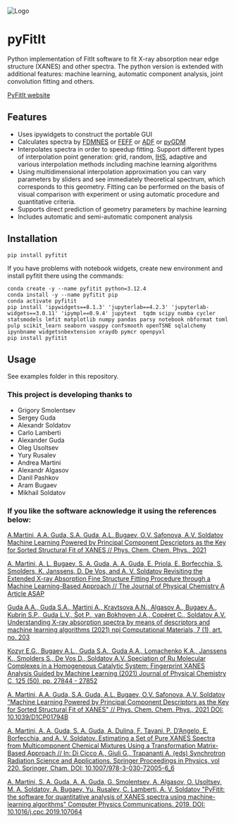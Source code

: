![Logo](http://hpc.nano.sfedu.ru/pyfitit/assets/logo.png)
# pyFitIt
Python implementation of FitIt software to fit X-ray absorption near edge structure (XANES) and other spectra. The python version is extended with additional features: machine learning, automatic component analysis, joint convolution fitting and others.

[PyFitIt website](http://hpc.nano.sfedu.ru/pyfitit/)

## Features
- Uses ipywidgets to construct the portable GUI
- Calculates spectra by [FDMNES](http://neel.cnrs.fr/spip.php?rubrique1007&lang=en) or [FEFF](http://monalisa.phys.washington.edu/) or [ADF](https://www.scm.com/product/adf/) or [pyGDM](https://wiechapeter.gitlab.io/pygdm/2018-01-15-pygdm/)
- Interpolates spectra in order to speedup fitting. Support different types of interpolation point generation: grid, random, [IHS](http://people.sc.fsu.edu/~jburkardt/cpp_src/ihs/ihs.html), adaptive and various interpolation methods including machine learning algorithms
- Using multidimensional interpolation approximation you can vary parameters by sliders and see immediately theoretical spectrum, which corresponds to this geometry. Fitting can be performed on the basis of visual comparison with experiment or using automatic procedure and quantitative criteria.
- Supports direct prediction of geometry parameters by machine learning
- Includes automatic and semi-automatic component analysis

## Installation
`pip install pyfitit`

If you have problems with notebook widgets, create new environment and install pyfitit there using the commands:
```
conda create -y --name pyfitit python=3.12.4
conda install -y --name pyfitit pip
conda activate pyfitit
pip install 'ipywidgets==8.1.3' 'jupyterlab==4.2.3' 'jupyterlab-widgets==3.0.11' 'ipympl==0.9.4' jupytext  tqdm scipy numba cycler statsmodels lmfit matplotlib numpy pandas parsy notebook nbformat toml pulp scikit_learn seaborn vasppy confsmooth openTSNE sqlalchemy ipynbname widgetsnbextension xraydb pymcr openpyxl
pip install pyfitit
```

## Usage
See examples folder in this repository.

### This project is developing thanks to
- Grigory Smolentsev
- Sergey Guda
- Alexandr Soldatov
- Carlo Lamberti
- Alexander Guda
- Oleg Usoltsev
- Yury Rusalev
- Andrea Martini
- Alexandr Algasov
- Danil Pashkov
- Aram Bugaev
- Mikhail Soldatov

### If you like the software acknowledge it using the references below:

[A.Martini, A.A. Guda, S.A. Guda, A.L. Bugaev, O.V. Safonova, A.V. Soldatov  Machine Learning Powered by Principal Component Descriptors as the Key for Sorted Structural Fit of XANES // Phys. Chem. Chem. Phys., 2021](https://doi.org/10.1039/D1CP01794B)

[A. Martini, A. L. Bugaev, S. A. Guda, A. A. Guda, E. Priola, E. Borfecchia, S. Smolders, K. Janssens, D. De Vos, and A. V. Soldatov
Revisiting the Extended X-ray Absorption Fine Structure Fitting Procedure through a Machine Learning-Based Approach // The Journal of Physical Chemistry A Article ASAP](https://doi.org/10.1021/acs.jpca.1c03746)

[Guda A.A., Guda S.A., Martini A., Kravtsova A.N., Algasov A., Bugaev A., Kubrin S.P., Guda L.V., Šot P., van Bokhoven J.A., Copéret C., Soldatov A.V. Understanding X-ray absorption spectra by means of descriptors and machine learning algorithms (2021) npj Computational Materials, 7 (1), art. no. 203](https://doi.org/10.1038/s41524-021-00664-9)

[Kozyr E.G., Bugaev A.L., Guda S.A., Guda A.A., Lomachenko K.A., Janssens K., Smolders S., De Vos D., Soldatov A.V. Speciation of Ru Molecular Complexes in a Homogeneous Catalytic System: Fingerprint XANES Analysis Guided by Machine Learning (2021) Journal of Physical Chemistry C, 125 (50), pp. 27844 - 27852](https://doi.org/10.1021/acs.jpcc.1c09082)

[A. Martini, A.A. Guda, S.A. Guda, A.L. Bugaev, O.V. Safonova, A.V. Soldatov "Machine Learning Powered by Principal Component Descriptors as the Key for Sorted Structural Fit of XANES" // Phys. Chem. Chem. Phys., 2021 DOI: 10.1039/D1CP01794B](https://doi.org/10.1039/D1CP01794B)

[A. Martini, A. A. Guda, S. A. Guda, A. Dulina, F. Tavani, P. D’Angelo, E. Borfecchia, and A. V. Soldatov. Estimating a Set of Pure XANES Spectra from Multicomponent Chemical Mixtures Using a Transformation Matrix-Based Approach //  In: Di Cicco A., Giuli G., Trapananti A. (eds) Synchrotron Radiation Science and Applications. Springer Proceedings in Physics, vol 220. Springer, Cham. DOI: 10.1007/978-3-030-72005-6_6](https://doi.org/10.1007/978-3-030-72005-6_6)

[A. Martini, S. A. Guda, A. A. Guda, G. Smolentsev, A. Algasov, O. Usoltsev, M. A. Soldatov, A. Bugaev, Yu. Rusalev, C. Lamberti, A. V. Soldatov "PyFitit: the software for quantitative analysis of XANES spectra using machine-learning algorithms" Computer Physics Communications. 2019. DOI: 10.1016/j.cpc.2019.107064](https://doi.org/10.1016/j.cpc.2019.107064)
